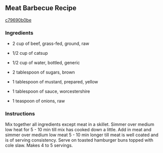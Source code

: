 ## Meat Barbecue Recipe

[c79690b0be](http://cookeatshare.com/recipes/meat-barbecue-24572)

### Ingredients

 - 2 cup of beef, grass-fed, ground, raw

 - 1/2 cup of catsup

 - 1/2 cup of water, bottled, generic

 - 2 tablespoon of sugars, brown

 - 1 tablespoon of mustard, prepared, yellow

 - 1 tablespoon of sauce, worcestershire

 - 1 teaspoon of onions, raw

### Instructions

Mix together all ingredients except meat in a skillet. Simmer over medium low heat for 5 - 10 min till mix has cooked down a little. Add in meat and simmer over medium low meat 5 - 10 min longer till meat is well coated and is of serving consistency. Serve on toasted hamburger buns topped with cole slaw. Makes 4 to 5 servings.